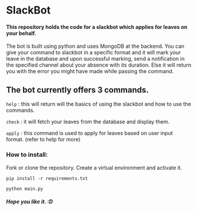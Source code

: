 # SlackBot
#### This repository holds the code for a slackbot which applies for leaves on your behalf.

The bot is built using python and uses MongoDB at the backend. You can give your command to slackbot in a specific format and it will mark your leave in the database and upon successful marking, send a notification in the specified channel about your absence with its duration. Else it will return you with the error you might have made while passing the command. 

## The bot currently offers 3 commands. 

`help` : this will return will the basics of using the slackbot and how to use the commands.

`check` : it will fetch your leaves from the database and display them.

`apply` : this command is used to apply for leaves based on user input format. (refer to help for more)

### How to install:

Fork or clone the repository. Create a virtual environment and activate it.

```
pip install -r requirements.txt

python main.py
```

##### Hope you like it. :D
